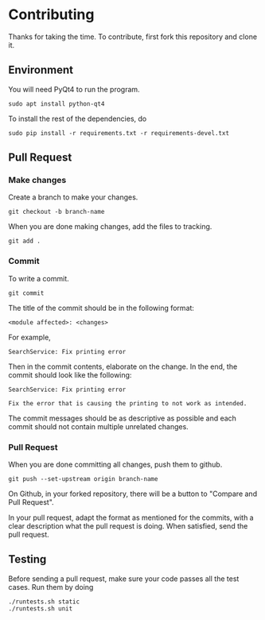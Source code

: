 # Contributing
Thanks for taking the time. To contribute, first fork this repository and clone it.

## Environment
You will need PyQt4 to run the program.
```
sudo apt install python-qt4
```

To install the rest of the dependencies, do
```
sudo pip install -r requirements.txt -r requirements-devel.txt
```

## Pull Request
### Make changes
Create a branch to make your changes.
```
git checkout -b branch-name
```

When you are done making changes, add the files to tracking.
```
git add .
```

### Commit
To write a commit.
```
git commit
```

The title of the commit should be in the following format:
```
<module affected>: <changes>
```

For example,
```
SearchService: Fix printing error
```

Then in the commit contents, elaborate on the change. In the end, the commit should look like the following:
```
SearchService: Fix printing error

Fix the error that is causing the printing to not work as intended.
```

The commit messages should be as descriptive as possible and each commit should not contain multiple unrelated changes.

### Pull Request
When you are done committing all changes, push them to github.
```
git push --set-upstream origin branch-name
```

On Github, in your forked repository, there will be a button to "Compare and Pull Request". 

In your pull request, adapt the format as mentioned for the commits, with a clear description what the pull request is doing. When satisfied, send the pull request.

## Testing
Before sending a pull request, make sure your code passes all the test cases. Run them by doing
```
./runtests.sh static
./runtests.sh unit
```
